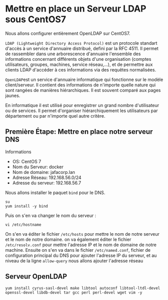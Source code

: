 # Mettre en place un Serveur LDAP sous CentOS7

Nous allons configurer entièrement OpenLDAP sur CentOS7.

`LDAP (Lightweight Directory Access Protocol)` est un protocole standart d'accès à un service d'annuaire distribué, defini par la RFC 4511. Il permet de rassembler dans une arborescence d'annuaire l'ensemble des informations concernant différents objets d'une organisation (comptes utilisateurs, groupes, machines, service réseau,...), et de permettre aux clients LDAP d'accéder à ces informations via des requêtes normalisées.

`OpenLDAP`est un service d'annuaire informatique qui fonctionne sur le modèle client/serveur. Il contient des informations de n'importe quelle nature qui sont rangées de manières hiérarchiques. Il est souvent comparé aux pages jaunes.

En informatique il est utilisé pour enregistrer un grand nombre d'utilisateur ou de services. Il permet d'organiser hiérarchiquement les utilisateurs par département ou par n'importe quel autre critère.

## Première Étape: Mettre en place notre serveur DNS

Informations
- OS: CentOS 7
- Nom du Serveur: docker
- Nom de domaine: jafacorp.lan
- Adresse Réseau: 192.168.56.0/24
- Adresse du serveur: 192.168.56.7

Nous allons installer le paquet `bind` pour le DNS.
```
su
yum install -y bind
```

Puis on s'en va changer le nom du serveur :
```
vi /etc/hostname
```

On s'en va éditer le fichier `/etc/hosts` pour mettre le nom de notre serveur et le nom de notre domaine.
on va également éditer le fichier `/etc/resolv.conf` pour mettre l'adresse IP et le nom de domaine de notre machine.
Ensuite on s'en va dans le fichier `/etc/named.conf`, fichier de configuration principal du DNS pour ajouter l'adresse IP du serveur, et au niveau de la ligne `allow-query` nous allons ajouter l'adresse réseau

## Serveur OpenLDAP

```
yum install cyrus-sasl-devel make libtool autoconf libtool-ltdl-devel openssl-devel libdb-devel tar gcc perl perl-devel wget vim -y
```